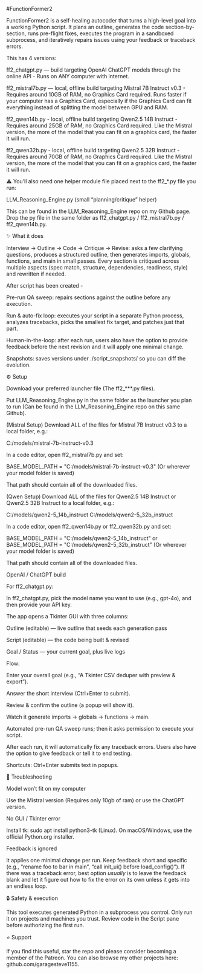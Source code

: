 #FunctionFormer2

FunctionFormer2 is a self-healing autocoder that turns a high-level goal into a working Python script.
It plans an outline, generates the code section-by-section, runs pre-flight fixes, executes the program in a sandboxed subprocess, and iteratively repairs issues using your feedback or traceback errors.


This has 4 versions:

ff2_chatgpt.py — build targeting OpenAI ChatGPT models through the online API - Runs on ANY computer with internet.

ff2_mistral7b.py — local, offline build targeting Mistral 7B Instruct v0.3 - Requires around 10GB of RAM, no Graphics Card required. Runs faster if your computer has a Graphics Card, especially if the Graphics Card can fit everything instead of splitting the model between GPU and RAM. 

ff2_qwen14b.py - local, offline build targeting Qwen2.5 14B Instruct - Requires around 25GB of RAM, no Graphics Card required. Like the Mistral version, the more of the model that you can fit on a graphics card, the faster it will run.

ff2_qwen32b.py - local, offline build targeting Qwen2.5 32B Instruct - Requires around 70GB of RAM, no Graphics Card required. Like the Mistral version, the more of the model that you can fit on a graphics card, the faster it will run.


⚠️ You’ll also need one helper module file placed next to the ff2_*.py file you run:

LLM_Reasoning_Engine.py (small “planning/critique” helper)

This can be found in the LLM_Reasoning_Engine repo on my Github page. Drop the py file in the same folder as ff2_chatgpt.py / ff2_mistral7b.py / ff2_qwen14b.py.



✨ What it does

Interview → Outline → Code → Critique → Revise: asks a few clarifying questions, produces a structured outline, then generates imports, globals, functions, and main in small passes. Every section is critiqued across multiple aspects (spec match, structure, dependencies, readiness, style) and rewritten if needed.

After script has been created - 

Pre-run QA sweep: repairs sections against the outline before any execution.

Run & auto-fix loop: executes your script in a separate Python process, analyzes tracebacks, picks the smallest fix target, and patches just that part.

Human-in-the-loop: after each run, users also have the option to provide feedback before the next revision and it will apply one minimal change.

Snapshots: saves versions under ./script_snapshots/ so you can diff the evolution.


⚙️ Setup

Download your preferred launcher file (The ff2_***.py files).

Put LLM_Reasoning_Engine.py in the same folder as the launcher you plan to run (Can be found in the LLM_Reasoning_Engine repo on this same Github).


(Mistral Setup)
Download ALL of the files for Mistral 7B Instruct v0.3 to a local folder, e.g.:

C:/models/mistral-7b-instruct-v0.3


In a code editor, open ff2_mistral7b.py and set:

BASE_MODEL_PATH = "C:/models/mistral-7b-instruct-v0.3" (Or wherever your model folder is saved)


That path should contain all of the downloaded files.


(Qwen Setup)
Download ALL of the files for Qwen2.5 14B Instruct or Qwen2.5 32B Instruct to a local folder, e.g.:

C:/models/qwen2-5_14b_instruct
C:/models/qwen2-5_32b_instruct

In a code editor, open ff2_qwen14b.py or ff2_qwen32b.py and set:

BASE_MODEL_PATH = "C:/models/qwen2-5_14b_instruct"
or
BASE_MODEL_PATH = "C:/models/qwen2-5_32b_instruct"
(Or wherever your model folder is saved)


That path should contain all of the downloaded files.



OpenAI / ChatGPT build

For ff2_chatgpt.py:

In ff2_chatgpt.py, pick the model name you want to use (e.g., gpt-4o), and then provide your API key.




The app opens a Tkinter GUI with three columns:

Outline (editable) — live outline that seeds each generation pass

Script (editable) — the code being built & revised

Goal / Status — your current goal, plus live logs

Flow:

Enter your overall goal (e.g., “A Tkinter CSV deduper with preview & export”).

Answer the short interview (Ctrl+Enter to submit).

Review & confirm the outline (a popup will show it).

Watch it generate imports → globals → functions → main.

Automated pre-run QA sweep runs; then it asks permission to execute your script.

After each run, it will automatically fix any traceback errors. Users also have the option to give feedback or tell it to end testing.

Shortcuts: Ctrl+Enter submits text in popups.



🧩 Troubleshooting

Model won’t fit on my computer

Use the Mistral version (Requires only 10gb of ram) or use the ChatGPT version.


No GUI / Tkinter error

Install tk: sudo apt install python3-tk (Linux). On macOS/Windows, use the official Python.org installer.


Feedback is ignored

It applies one minimal change per run. Keep feedback short and specific (e.g., “rename foo to bar in main”, “call init_ui() before load_config()”). If there was a traceback error, best option *usually* is to leave the feedback blank and let it figure out how to fix the error on its own unless it gets into an endless loop.



🔒 Safety & execution

This tool executes generated Python in a subprocess you control. Only run it on projects and machines you trust. Review code in the Script pane before authorizing the first run.




⭐ Support

If you find this useful, star the repo and please consider becoming a member of the Patreon.
You can also browse my other projects here: github.com/garagesteve1155.
